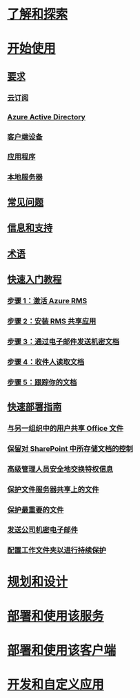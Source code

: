 # [了解和探索](/rights-management/understand-explore/azure-rights-management)
# [开始使用](requirements-azure-rms.md)
## [要求](requirements-azure-rms.md)
### [云订阅](requirements-subscriptions.md)
### [Azure Active Directory](requirements-azure-ad.md)
### [客户端设备](requirements-client-devices.md)
### [应用程序](requirements-applications.md)
### [本地服务器 ](requirements-servers.md)
## [常见问题](faqs.md)
## [信息和支持](information-support.md)
## [术语](terminology.md)
## [快速入门教程](quick-start-tutorial.md)
### [步骤 1：激活 Azure RMS](tutorial-step1.md)
### [步骤 2：安装 RMS 共享应用](tutorial-step2.md)
### [步骤 3：通过电子邮件发送机密文档](tutorial-step3.md)
### [步骤 4：收件人读取文档](tutorial-step4.md)
### [步骤 5：跟踪你的文档](tutorial-step5.md)
## [快速部署指南](rapid-deployment-guide.md)
### [与另一组织中的用户共享 Office 文件](scenario-share-office-file-externally.md)
### [保留对 SharePoint 中所存储文档的控制](scenario-sharepoint.md)
### [高级管理人员安全地交换特权信息](scenario-executives-email.md)
### [保护文件服务器共享上的文件](scenario-fci.md)
### [保护最重要的文件](scenario-secure-most-valuable-files.md)
### [发送公司机密电子邮件](scenario-company-confidential-email.md)
### [配置工作文件夹以进行持续保护](scenario-work-folders.md)
# [规划和设计](/rights-management/plan-design/deployment-roadmap)
# [部署和使用该服务](/rights-management/deploy-use/activate-service)
# [部署和使用该客户端](/rights-management/rms-client/use-client)
# [开发和自定义应用](/rights-management/develop/developers-guide)


<!--HONumber=Apr16_HO4-->


